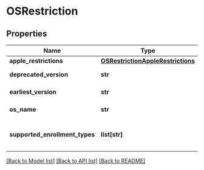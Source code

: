 # OSRestriction

## Properties
Name | Type | Description | Notes
------------ | ------------- | ------------- | -------------
**apple_restrictions** | [**OSRestrictionAppleRestrictions**](OSRestrictionAppleRestrictions.md) |  | [optional] 
**deprecated_version** | **str** | The version of the OS in which the policy was deprecated | [optional] 
**earliest_version** | **str** | The earliest version of the OS in which the policy can be applied | [optional] 
**os_name** | **str** | The name of the OS in which this restriction applies | [optional] 
**supported_enrollment_types** | **list[str]** | This field is deprecated and will be ignored. Use appleRestrictions.supportedEnrollmentTypes instead | [optional] 

[[Back to Model list]](../README.md#documentation-for-models) [[Back to API list]](../README.md#documentation-for-api-endpoints) [[Back to README]](../README.md)


